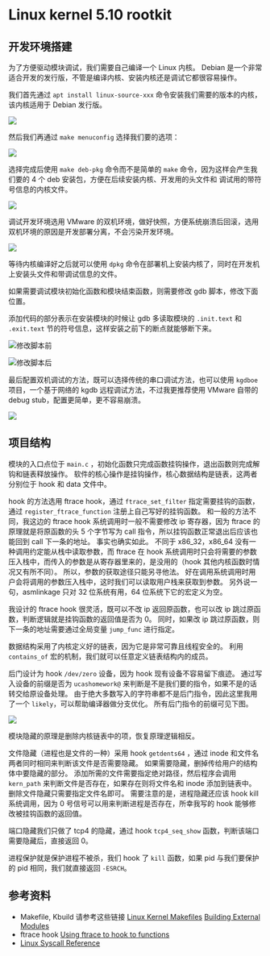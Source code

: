 # Linux kernel 5.10 rootkit

## 开发环境搭建
为了方便驱动模块调试，我们需要自己编译一个 Linux 内核。
Debian 是一个非常适合开发的发行版，不管是编译内核、安装内核还是调试它都很容易操作。

我们首先通过 `apt install linux-source-xxx` 命令安装我们需要的版本的内核，该内核适用于 Debian 发行版。

![](/images/Pasted%20image%2020221020163056.png)

然后我们再通过 `make menuconfig` 选择我们要的选项：

![](/images/Pasted%20image%2020221020163145.png)

选择完成后使用 `make deb-pkg` 命令而不是简单的 `make` 命令，因为这样会产生我们要的 4 个 deb 安装包，方便在后续安装内核、开发用的头文件和 调试用的带符号信息的内核文件。

![](/images/Pasted%20image%2020221020163253.png)

调试开发环境选用 VMware 的双机环境，做好快照，方便系统崩溃后回滚，选用双机环境的原因是开发部署分离，不会污染开发环境。

![](/images/Pasted%20image%2020221020163322.png)

等待内核编译好之后就可以使用 `dpkg` 命令在部署机上安装内核了，同时在开发机上安装头文件和带调试信息的文件。

如果需要调试模块初始化函数和模块结束函数，则需要修改 gdb 脚本，修改下面位置。

添加代码的部分表示在安装模块的时候让 gdb 多读取模块的 `.init.text` 和 `.exit.text` 节的符号信息，这样安装之前下的断点就能够断下来。

![修改脚本前](/images/Pasted%20image%2020221020164032.png)

![修改脚本后](/images/Pasted%20image%2020221020163525.png)

最后配置双机调试的方法，既可以选择传统的串口调试方法，也可以使用 `kgdboe` 项目，一个基于网络的 kgdb 远程调试方法，不过我更推荐使用 VMware 自带的 debug stub，配置更简单，更不容易崩溃。

![](/images/Pasted%20image%2020221020164117.png)

## 项目结构

模块的入口点位于 `main.c` ，初始化函数只完成函数挂钩操作，退出函数则完成解钩和链表释放操作。
软件的核心操作是挂钩操作，核心数据结构是链表，这两者分别位于 hook 和 data 文件中。

hook 的方法选用 ftrace hook，通过 `ftrace_set_filter` 指定需要挂钩的函数，通过 `register_ftrace_function` 注册上自己写好的挂钩函数。
和一般的方法不同，我这边的 ftrace hook 系统调用时一般不需要修改 ip 寄存器，因为 ftrace 的原理就是将原函数的头 5 个字节写为 call 指令，所以挂钩函数正常退出后应该也能回到 call 下一条的地址。
事实也确实如此。
不同于 x86_32，x86_64 没有一种调用约定能从栈中读取参数，而 ftrace 在 hook 系统调用时只会将需要的参数压入栈中，而传入的参数是从寄存器里来的，是没用的（hook 其他内核函数时情况又有所不同）。
所以，参数的获取途径只能另寻他法。
好在调用系统调用时用户会将调用的参数压入栈中，这时我们可以读取用户栈来获取到参数。
另外说一句，asmlinkage 只对 32 位系统有用，64 位系统下它的宏定义为空。

我设计的 ftrace hook 很灵活，既可以不改 ip 返回原函数，也可以改 ip 跳过原函数，判断逻辑就是挂钩函数的返回值是否为 0。
同时，如果改 ip 跳过原函数，则下一条的地址需要通过全局变量 `jump_func` 进行指定。

数据结构采用了内核定义好的链表，因为它是非常可靠且线程安全的。
利用 `contains_of` 宏的机制，我们就可以任意定义链表结构内的成员。

后门设计为 hook `/dev/zero` 设备，因为 hook 现有设备不容易留下痕迹。
通过写入设备的前缀是否为 `ucashomework@` 来判断是不是我们要的指令，如果不是的话转交给原设备处理。
由于绝大多数写入的字符串都不是后门指令，因此这里我用了一个 `likely`，可以帮助编译器做分支优化。
所有后门指令的前缀可见下图。

![](/images/Pasted%20image%2020221020190731.png)

模块隐藏的原理是删除内核链表中的项，恢复原理逻辑相反。

文件隐藏（进程也是文件的一种）采用 hook `getdents64` ，通过 inode 和文件名两者同时相同来判断该文件是否需要隐藏。
如果需要隐藏，删掉传给用户的结构体中要隐藏的部分。
添加所需的文件需要指定绝对路径，然后程序会调用 `kern_path` 来判断文件是否存在，如果存在则将文件名和 inode 添加到链表中。
删除文件隐藏只需要指定文件名即可。
需要注意的是，进程隐藏还应该 hook kill 系统调用，因为 0 号信号可以用来判断进程是否存在，所幸我写的 hook 能够修改被挂钩函数的返回值。

端口隐藏我们只做了 tcp4 的隐藏，通过 hook `tcp4_seq_show` 函数，判断该端口需要隐藏后，直接返回 0。

进程保护就是保护进程不被杀，我们 hook 了 `kill` 函数，如果 pid 与我们要保护的 pid 相同，我们就直接返回 `-ESRCH`。


## 参考资料

* Makefile, Kbuild 请参考这些链接 [Linux Kernel Makefiles](https://docs.kernel.org/kbuild/makefiles.html) [Building External Modules](https://docs.kernel.org/kbuild/modules.html)
* ftrace hook [Using ftrace to hook to functions](https://docs.kernel.org/trace/ftrace-uses.html)
* [Linux Syscall Reference ](https://syscalls64.paolostivanin.com/)
